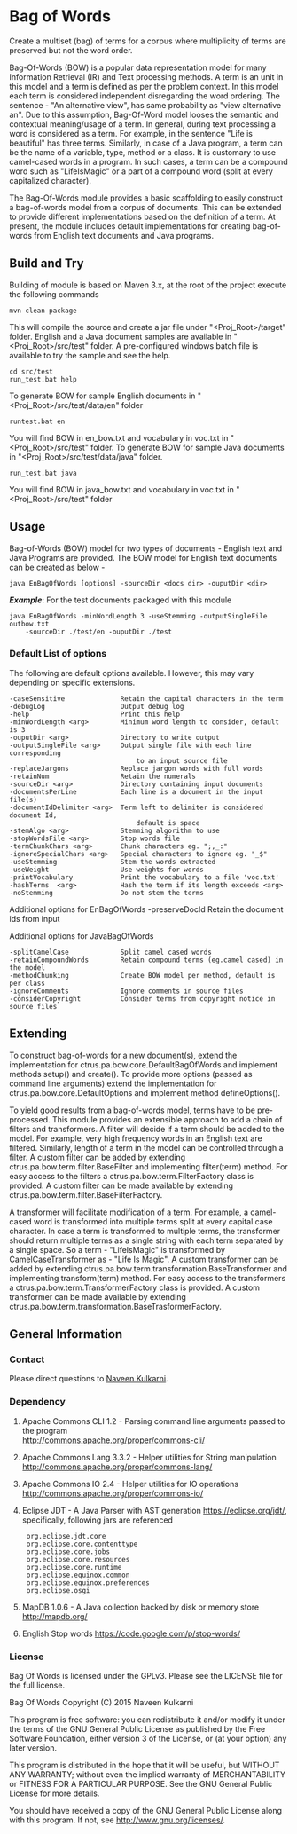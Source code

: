 Bag of Words
============
Create a multiset (bag) of terms for a corpus where multiplicity of terms are 
preserved but not the word order.
 
Bag-Of-Words (BOW) is a popular data representation model for many Information 
Retrieval (IR) and Text processing methods. A term is an unit in this model and a 
term is defined as per the problem context. In this model each term is considered 
independent disregarding the word ordering. The sentence - "An alternative view", has 
same probability as "view alternative an". Due to this assumption, Bag-Of-Word model 
looses the semantic and contextual meaning/usage of a term. In general, during text 
processing a word is considered as a term. For example, in the sentence 
"Life is beautiful" has three terms. Similarly, in case of a Java program, a term 
can be the name of a variable, type, method or a class. It is customary to use 
camel-cased words in a program. In such cases, a term can be a compound word such 
as "LifeIsMagic" or a part of a compound word (split at every capitalized character).

The Bag-Of-Words module provides a basic scaffolding to easily construct a bag-of-words
model from a corpus of documents. This can be extended to provide different 
implementations based on the definition of a term. At present, the module includes 
default implementations for creating bag-of-words from English text documents and 
Java programs.

Build and Try
-------------

Building of module is based on Maven 3.x, at the root of the project execute the 
following commands

	mvn clean package

This will compile the source and create a jar file under "<Proj_Root>/target" folder.
English and a Java document samples are available in "<Proj_Root>/src/test" folder.
A pre-configured windows batch file is available to try the sample and see the help.

	cd src/test
	run_test.bat help

To generate BOW for sample English documents in "<Proj_Root>/src/test/data/en" folder
	
	runtest.bat en

You will find BOW in en_bow.txt and vocabulary in voc.txt in "<Proj_Root>/src/test" folder.
To generate BOW for sample Java documents in "<Proj_Root>/src/test/data/java" folder.

	run_test.bat java

You will find BOW in java_bow.txt and vocabulary in voc.txt in "<Proj_Root>/src/test" folder

Usage
-----

Bag-of-Words (BOW) model for two types of documents - English text and Java Programs 
are provided. The BOW model for English text documents can be created as below -

	java EnBagOfWords [options] -sourceDir <docs dir> -ouputDir <dir>

***Example***: For the test documents packaged with this module
	
	java EnBagOfWords -minWordLength 3 -useStemming -outputSingleFile outbow.txt 
		-sourceDir ./test/en -ouputDir ./test
		
### Default List of options

The following are default options available. However, this may vary depending on
specific extensions. 		   

 	-caseSensitive            	Retain the capital characters in the term
	-debugLog                 	Output debug log
 	-help                     	Print this help
 	-minWordLength <arg>      	Minimum word length to consider, default is 3
 	-ouputDir <arg>           	Directory to write output
 	-outputSingleFile <arg>   	Output single file with each line corresponding
    	                       		to an input source file
 	-replaceJargons           	Replace jargon words with full words
 	-retainNum                	Retain the numerals
 	-sourceDir <arg>          	Directory containing input documents
 	-documentsPerLine         	Each line is a document in the input file(s)
 	-documentIdDelimiter <arg>	Term left to delimiter is considered document Id, 
 									default is space	
 	-stemAlgo <arg>           	Stemming algorithm to use
 	-stopWordsFile <arg>      	Stop words file
 	-termChunkChars <arg>     	Chunk characters eg. ";,_:"
 	-ignoreSpecialChars <arg> 	Special characters to ignore eg. "_$" 
 	-useStemming              	Stem the words extracted
 	-useWeight                	Use weights for words
 	-printVocabulary		  	Print the vocabulary to a file 'voc.txt'	
 	-hashTerms	<arg>		  	Hash the term if its length exceeds <arg>
 	-noStemming				  	Do not stem the terms

Additional options for EnBagOfWords
	-preserveDocId 		  	  	Retain the document ids from input

Additional options for JavaBagOfWords
	
	-splitCamelCase 		  	Split camel cased words
	-retainCompoundWords	  	Retain compound terms (eg.camel cased) in the model
	-methodChunking 		  	Create BOW model per method, default is per class
	-ignoreComments		  	  	Ignore comments in source files
	-considerCopyright		  	Consider terms from copyright notice in source files

Extending
---------

To construct bag-of-words for a new document(s), extend the implementation for 
ctrus.pa.bow.core.DefaultBagOfWords and implement methods setup() and create(). To 
provide more options (passed as command line arguments) extend the implementation for
ctrus.pa.bow.core.DefaultOptions and implement method defineOptions().

To yield good results from a bag-of-words model, terms have to be pre-processed. This 
module provides an extensible approach to add a chain of filters and transformers. A
filter will decide if a term should be added to the model. For example, very high 
frequency words in an English text are filtered. Similarly, length of a term in the 
model can be controlled through a filter. A custom filter can be added by extending
ctrus.pa.bow.term.filter.BaseFilter and implementing filter(term) method. For easy 
access to the filters a ctrus.pa.bow.term.FilterFactory class is provided. A custom 
filter can be made available by extending ctrus.pa.bow.term.filter.BaseFilterFactory. 

A transformer will facilitate modification of a term. For example, a camel-cased word 
is transformed into multiple terms split at every capital case character. In case a 
term is transformed to multiple terms, the transformer should return multiple terms 
as a single string with each term separated by a single space. So a term - 
"LifeIsMagic" is transformed by CamelCaseTransformer as - "Life Is Magic". A custom 
transformer can be added by extending ctrus.pa.bow.term.transformation.BaseTransformer 
and implementing transform(term) method. For easy access to the transformers a 
ctrus.pa.bow.term.TransformerFactory class is provided. A custom transformer can be 
made available by extending ctrus.pa.bow.term.transformation.BaseTrasformerFactory.


General Information
-------------------

### Contact
Please direct questions to [Naveen Kulkarni](naveen.kulkarni@research.iiit.ac.in).

### Dependency

1. Apache Commons CLI 1.2 - Parsing command line arguments passed to the program	
	http://commons.apache.org/proper/commons-cli/ 	

2. Apache Commons Lang 3.3.2 - Helper utilities for String manipulation
	http://commons.apache.org/proper/commons-lang/

3. Apache Commons IO 2.4 - Helper utilities for IO operations
	http://commons.apache.org/proper/commons-io/

4. Eclipse JDT - A Java Parser with AST generation
	https://eclipse.org/jdt/, specifically, following jars are referenced
	
		org.eclipse.jdt.core
		org.eclipse.core.contenttype
		org.eclipse.core.jobs
		org.eclipse.core.resources
		org.eclipse.core.runtime
		org.eclipse.equinox.common
		org.eclipse.equinox.preferences
		org.eclipse.osgi
	
5. MapDB 1.0.6 - A Java collection backed by disk or memory store
	http://mapdb.org/
	
5. English Stop words 
	https://code.google.com/p/stop-words/
	
### License

Bag Of Words is licensed under the GPLv3. Please see the LICENSE file for 
the full license.

Bag Of Words
Copyright (C) 2015 Naveen Kulkarni

This program is free software: you can redistribute it and/or modify it 
under the terms of the GNU General Public License as published by the 
Free Software Foundation, either version 3 of the License, or (at your 
option) any later version.

This program is distributed in the hope that it will be useful, but 
WITHOUT ANY WARRANTY; without even the implied warranty of MERCHANTABILITY 
or FITNESS FOR A PARTICULAR PURPOSE.  See the GNU General Public License 
for more details.

You should have received a copy of the GNU General Public License
along with this program.  If not, see <http://www.gnu.org/licenses/>.
